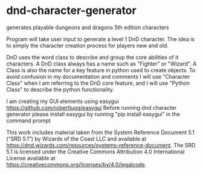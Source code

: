 # dnd-character-generator
generates playable dungeons and dragons 5th edition characters

Program will take user input to generate a level 1 DnD character. The idea is to simply the character creation process for players new and old. 

DnD uses the word class to describe and group the core abilities of it characters. A DnD class always has a name such as "Fighter" or "Wizard". A Class is also the name for a key feature in python used to create objects. To avoid confusion in my documentation and comments I will use "Character Class" when I am referring to the DnD core feature, and I will use "Python Class" to describe the python functionality. 

I am creating my GUI elements using easygui https://github.com/robertlugg/easygui
Before running dnd character generator please install easygui by running "pip install easygui" in the command prompt

This work includes material taken from the System Reference Document 5.1 (“SRD 5.1”) by Wizards of the Coast LLC and available at https://dnd.wizards.com/resources/systems-reference-document. The SRD 5.1 is licensed under the Creative Commons Attribution 4.0 International License available at https://creativecommons.org/licenses/by/4.0/legalcode.
